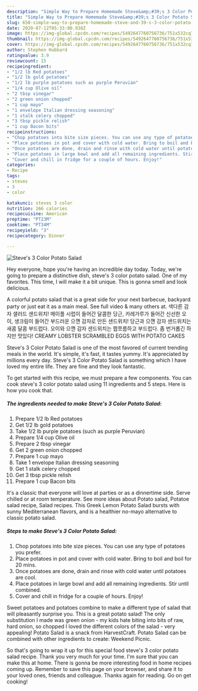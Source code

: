 ```yaml
---
description: "Simple Way to Prepare Homemade Steve&amp;#39;s 3 Color Potato Salad"
title: "Simple Way to Prepare Homemade Steve&amp;#39;s 3 Color Potato Salad"
slug: 650-simple-way-to-prepare-homemade-steve-and-39-s-3-color-potato-salad
date: 2020-07-12T05:33:00.938Z
image: https://img-global.cpcdn.com/recipes/5492647760756736/751x532cq70/steves-3-color-potato-salad-recipe-main-photo.jpg
thumbnail: https://img-global.cpcdn.com/recipes/5492647760756736/751x532cq70/steves-3-color-potato-salad-recipe-main-photo.jpg
cover: https://img-global.cpcdn.com/recipes/5492647760756736/751x532cq70/steves-3-color-potato-salad-recipe-main-photo.jpg
author: Stephen Hubbard
ratingvalue: 3.9
reviewcount: 15
recipeingredient:
- "1/2 lb Red potatoes"
- "1/2 lb gold potatoes"
- "1/2 lb purple potatoes such as purple Peruvian"
- "1/4 cup Olive oil"
- "2 tbsp vinegar"
- "2 green onion chopped"
- "1 cup mayo"
- "1 envelope Italian dressing seasoning"
- "1 stalk celery chopped"
- "3 tbsp pickle relish"
- "1 cup Bacon bits"
recipeinstructions:
- "Chop potatoes into bite size pieces. You can use any type of potatoes you prefer."
- "Place potatoes in pot and cover with cold water. Bring to boil and boil for 20 mins."
- "Once potatoes are done, drain and rinse with cold water until potatoes are cool."
- "Place potatoes in large bowl and add all remaining ingredients. Stir until combined."
- "Cover and chill in fridge for a couple of hours. Enjoy!"
categories:
- Recipe
tags:
- steves
- 3
- color

katakunci: steves 3 color 
nutrition: 166 calories
recipecuisine: American
preptime: "PT23M"
cooktime: "PT34M"
recipeyield: "3"
recipecategory: Dinner

---
```



![Steve&#39;s 3 Color Potato Salad](https://img-global.cpcdn.com/recipes/5492647760756736/751x532cq70/steves-3-color-potato-salad-recipe-main-photo.jpg)

Hey everyone, hope you're having an incredible day today. Today, we're going to prepare a distinctive dish, steve&#39;s 3 color potato salad. One of my favorites. This time, I will make it a bit unique. This is gonna smell and look delicious.

A colorful potato salad that is a great side for your next barbecue, backyard party or just eat it as a main meal. See full video &amp; many others at. 색다른 감자 샐러드 샌드위치! 메이플 시럽이 들어간 달콤한 당근, 카레가루가 들어간 신선한 오이, 생크림이 들어간 부드러운 으깬 감자로 만든 샌드위치! 당근과 으깬 감자 샌드위치는 새콤 달콤 부드럽다. 오이와 으깬 감자 샌드위치는 짭쪼름하고 부드럽다. 좀 번거롭긴 하지만 맛있다! CREAMY LOBSTER SCRAMBLED EGGS WITH POTATO CAKES

Steve&#39;s 3 Color Potato Salad is one of the most favored of current trending meals in the world. It's simple, it's fast, it tastes yummy. It's appreciated by millions every day. Steve&#39;s 3 Color Potato Salad is something which I have loved my entire life. They are fine and they look fantastic.


To get started with this recipe, we must prepare a few components. You can cook steve&#39;s 3 color potato salad using 11 ingredients and 5 steps. Here is how you cook that.

<!--inarticleads1-->

##### The ingredients needed to make Steve&#39;s 3 Color Potato Salad:

1. Prepare 1/2 lb Red potatoes
1. Get 1/2 lb gold potatoes
1. Take 1/2 lb purple potatoes (such as purple Peruvian)
1. Prepare 1/4 cup Olive oil
1. Prepare 2 tbsp vinegar
1. Get 2 green onion chopped
1. Prepare 1 cup mayo
1. Take 1 envelope Italian dressing seasoning
1. Get 1 stalk celery chopped
1. Get 3 tbsp pickle relish
1. Prepare 1 cup Bacon bits


It&#39;s a classic that everyone will love at parties or as a dinnertime side. Serve chilled or at room temperature. See more ideas about Potato salad, Potatoe salad recipe, Salad recipes. This Greek Lemon Potato Salad bursts with sunny Mediterranean flavors, and is a healthier no-mayo alternative to classic potato salad. 

<!--inarticleads2-->

##### Steps to make Steve&#39;s 3 Color Potato Salad:

1. Chop potatoes into bite size pieces. You can use any type of potatoes you prefer.
1. Place potatoes in pot and cover with cold water. Bring to boil and boil for 20 mins.
1. Once potatoes are done, drain and rinse with cold water until potatoes are cool.
1. Place potatoes in large bowl and add all remaining ingredients. Stir until combined.
1. Cover and chill in fridge for a couple of hours. Enjoy!


Sweet potatoes and potatoes combine to make a different type of salad that will pleasantly surprise you. This is a great potato salad! The only substitution I made was green onion - my kids hate biting into bits of raw, hard onion, so chopped I loved the different colors of the salad - very appealing! Potato Salad is a snack from HarvestCraft. Potato Salad can be combined with other ingredients to create: Weekend Picnic. 

So that's going to wrap it up for this special food steve&#39;s 3 color potato salad recipe. Thank you very much for your time. I'm sure that you can make this at home. There is gonna be more interesting food in home recipes coming up. Remember to save this page on your browser, and share it to your loved ones, friends and colleague. Thanks again for reading. Go on get cooking!
